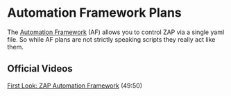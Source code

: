 Automation Framework Plans
==========================

The [Automation Framework](https://www.zaproxy.org/docs/automate/automation-framework/) (AF) allows you to control ZAP via a single yaml file. 
So while AF plans are not strictly speaking scripts they really act like them.


## Official Videos

[First Look: ZAP Automation Framework](https://www.youtube.com/watch?v=TTiW5NPJlwY) (49:50)
